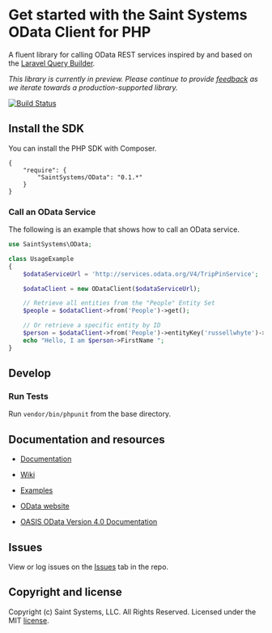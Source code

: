 # Get started with the Saint Systems OData Client for PHP

A fluent library for calling OData REST services inspired by and based on the [Laravel Query Builder](https://laravel.com/docs/5.4/queries).

*This library is currently in preview. Please continue to provide [feedback](https://github.com/saintsystems/odata-client-php/issues/new) as we iterate towards a production-supported library.*

[![Build Status](https://travis-ci.org/saintsystems/odata-client-php.svg?branch=master)](https://travis-ci.org/saintsystems/odata-client-php)


## Install the SDK
You can install the PHP SDK with Composer.
```
{
    "require": {
        "SaintSystems/OData": "0.1.*"
    }
}
```
### Call an OData Service

The following is an example that shows how to call an OData service.

```php
use SaintSystems\OData;

class UsageExample
{
    $odataServiceUrl = 'http://services.odata.org/V4/TripPinService';

    $odataClient = new ODataClient($odataServiceUrl);

    // Retrieve all entities from the "People" Entity Set
    $people = $odataClient->from('People')->get();

    // Or retrieve a specific entity by ID
    $person = $odataClient->from('People')->entityKey('russellwhyte')->get();
    echo "Hello, I am $person->FirstName ";
}
```

## Develop

### Run Tests

Run ```vendor/bin/phpunit``` from the base directory.


## Documentation and resources

* [Documentation](https://github.com/saintsystems/dynamics-sdk-php/blob/master/docs/index.html)

* [Wiki](https://github.com/saintsystems/dynamics-sdk-php/wiki)

* [Examples](https://github.com/saintsystems/dynamics-sdk-php/wiki/Example-calls)

* [OData website](http://www.odata.org)

* [OASIS OData Version 4.0 Documentation](http://docs.oasis-open.org/odata/odata/v4.0/odata-v4.0-part1-protocol.html)

## Issues

View or log issues on the [Issues](https://github.com/saintsystems/odata-client-php/issues) tab in the repo.

## Copyright and license

Copyright (c) Saint Systems, LLC. All Rights Reserved. Licensed under the MIT [license](LICENSE).
